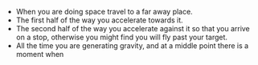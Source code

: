 - When you are doing space travel to a far away place.
- The first half of the way you accelerate towards it.
- The second half of the way you accelerate against it so that you arrive on a stop, otherwise you might find you will fly past your target.
- All the time you are generating gravity, and at a middle point there is a moment when